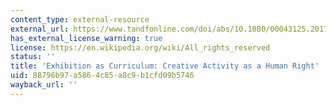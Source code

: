 ```yaml
---
content_type: external-resource
external_url: https://www.tandfonline.com/doi/abs/10.1080/00043125.2017.1317567?journalCode=uare20
has_external_license_warning: true
license: https://en.wikipedia.org/wiki/All_rights_reserved
status: ''
title: 'Exhibition as Curriculum: Creative Activity as a Human Right'
uid: 88796b97-a586-4c85-a8c9-b1cfd09b5746
wayback_url: ''
---
```

